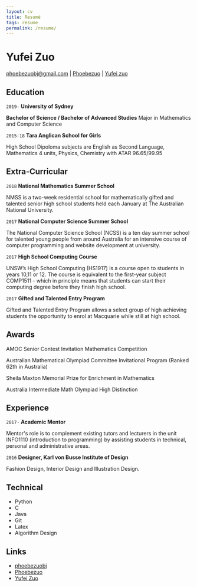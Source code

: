```yaml
---
layout: cv
title: Resumé
tags: resume
permalink: /resume/
---
```

# Yufei Zuo

<div id="webaddress">
<a href="mailto:phoebezuobj@gmail.com">phoebezuobj@gmail.com</a>
|
<i class="fa fa-github"></i> <a href="http://github.com/Phoebezuo">Phoebezuo</a>
|
<i class="fa fa-linkedin"></i> <a href="https://www.linkedin.com/in/yufei-zuo-664635117">Yufei zuo</a>
</div>



## Education

`2019-`
__University of Sydney__

**Bachelor of Science / Bachelor of Advanced Studies** Major in Mathematics and Computer Science 

`2015-18`
__Tara Anglican School for Girls__

High School Dipoloma subjects are English as Second Language, Mathematics 4 units, Physics, Chemistry with ATAR 96.65/99.95

## Extra-Curricular

`2018`
__National Mathematics Summer School__ 

NMSS is a two-week residential school for mathematically gifted and talented senior high school students held each January at The Australian National University.

`2017`
__National Computer Science Summer School__ 

The National Computer Science School (NCSS) is a ten day summer school for talented young people from around Australia for an intensive course of computer programming and website development at university.

`2017`
__High School Computing Course__ 

UNSW’s High School Computing (HS1917) is a course open to students in years 10,11 or 12. The course is equivalent to the first-year subject COMP1511 - which in principle means that students can start their computing degree before they finish high school.

`2017`
__Gifted and Talented Entry Program__ 

Gifted and Talented Entry Program allows a select group of high achieving students the opportunity to enrol at Macquarie while still at high school.

## Awards

AMOC Senior Contest Invitation Mathematics Competition

Australian Mathematical Olympiad Committee Invitational Program (Ranked 62th in Australia)

Sheila Maxton Memorial Prize for Enrichment in Mathematics

Australia Intermediate Math Olympiad High Distinction

## Experience

`2017-`
__Academic Mentor__ 

Mentor's role is to complement existing tutors and lecturers in the unit INFO1110 (introduction to programming) by assisting students in technical, personal and administrative areas.

`2016`
__Designer, Karl von Busse Institute of Design__ 

Fashion Design, Interior Design and Illustration Design.

## Technical

* Python
* C
* Java
* Git
* Latex
* Algorithm Design


## Links

* <i class="fa fa-envelope"></i> <a href="mailto:phoebezuobj@gmail.com">phoebezuobj<br />
* <i class="fa fa-github"></i> <a href="http://github.com/Phoebezuo">Phoebezuo</a><br />
*  <i class="fa fa-linkedin"></i> <a href="https://www.linkedin.com/in/yufei-zuo-664635117">Yufei Zuo</a><br />

<!-- ### Footer

Last updated: May 2013 -->
